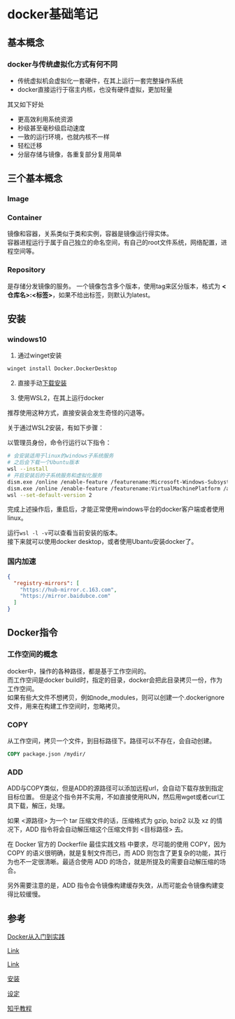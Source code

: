 # docker基础笔记

## 基本概念

### docker与传统虚拟化方式有何不同

* 传统虚拟机会虚拟化一套硬件，在其上运行一套完整操作系统
* docker直接运行于宿主内核，也没有硬件虚拟，更加轻量

其又如下好处
* 更高效利用系统资源
* 秒级甚至毫秒级启动速度
* 一致的运行环境，也就内核不一样
* 轻松迁移
* 分层存储与镜像，各重复部分复用简单

## 三个基本概念

### Image

### Container

镜像和容器，关系类似于类和实例，容器是镜像运行得实体。  
容器进程运行于属于自己独立的命名空间，有自己的root文件系统，网络配置，进程空间等。

### Repository

是存储分发镜像的服务。
一个镜像包含多个版本，使用tag来区分版本，格式为 **<仓库名>:<标签>**，如果不给出标签，则默认为latest。

## 安装

### windows10

1. 通过winget安装
```sh
winget install Docker.DockerDesktop
```

2. 直接手动[下载安装](https://desktop.docker.com/win/main/amd64/Docker%20Desktop%20Installer.exe)

3. 使用WSL2，在其上运行docker

推荐使用这种方式，直接安装会发生奇怪的闪退等。

关于通过WSL2安装，有如下步骤：

以管理员身份，命令行运行以下指令：
```sh
# 会安装适用于linux的windows子系统服务
# 之后会下载一个Ubuntu版本
wsl --install
# 开启安装后的子系统服务和虚拟化服务
dism.exe /online /enable-feature /featurename:Microsoft-Windows-Subsystem-Linux /all /norestart
dism.exe /online /enable-feature /featurename:VirtualMachinePlatform /all /norestart
wsl --set-default-version 2
```
完成上述操作后，重启后，才能正常使用windows平台的docker客户端或者使用linux。

运行`wsl -l -v`可以查看当前安装的版本。  
接下来就可以使用docker desktop，或者使用Ubantu安装docker了。

### 国内加速


```json
{
  "registry-mirrors": [
    "https://hub-mirror.c.163.com",
    "https://mirror.baidubce.com"
  ]
}
```

## Docker指令

### 工作空间的概念

docker中，操作的各种路径，都是基于工作空间的。  
而工作空间是docker build时，指定的目录，docker会把此目录拷贝一份，作为工作空间。  
如果有些大文件不想拷贝，例如node_modules，则可以创建一个.dockerignore文件，用来在构建工作空间时，忽略拷贝。  

### COPY

从工作空间，拷贝一个文件，到目标路径下。路径可以不存在，会自动创建。 
```dockerfile
COPY package.json /mydir/
```

### ADD

ADD与COPY类似，但是ADD的源路径可以添加远程url，会自动下载存放到指定目标位置。 
但是这个指令并不实用，不如直接使用RUN，然后用wget或者curl工具下载，解压，处理。  

如果 <源路径> 为一个 tar 压缩文件的话，压缩格式为 gzip, bzip2 以及 xz 的情况下，ADD 指令将会自动解压缩这个压缩文件到 <目标路径> 去。

在 Docker 官方的 Dockerfile 最佳实践文档 中要求，尽可能的使用 COPY，因为 COPY 的语义很明确，就是复制文件而已，而 ADD 则包含了更复杂的功能，其行为也不一定很清晰。最适合使用 ADD 的场合，就是所提及的需要自动解压缩的场合。

另外需要注意的是，ADD 指令会令镜像构建缓存失效，从而可能会令镜像构建变得比较缓慢。


## 参考

[Docker从入门到实践](https://yeasy.gitbook.io/docker_practice/basic_concept/container)

[Link](https://docs.docker.com/desktop/windows/wsl/)

[Link](https://docs.docker.com/desktop/windows/wsl/)

[安装](https://learn.microsoft.com/zh-tw/windows/wsl/install)

[设定](https://learn.microsoft.com/zh-tw/windows/wsl/setup/environment#set-up-your-linux-username-and-password)

[知乎教程](https://zhuanlan.zhihu.com/p/466001838)

